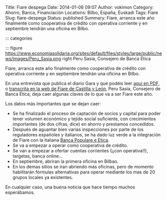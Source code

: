 Title: Fiare despega
Date: 2014-01-08 09:07
Author: vokimon
Category: Ahorro, Banca, Financiación
Locations: Bilbo, España, Euskadi
Tags: Fiare
Slug: fiare-despega
Status: published
Summary: Fiare, arranca este año finalmente como cooperativa de crédito con operativa corriente y en septiembre tendrán una oficina en Bilbo.

::: categories

::: figure https://www.economiasolidaria.org/sites/default/files/styles/large/public/news/images/Peru_Sasia.png right
	Peru Sasia, Consejero de Banca Ética


Fiare, arranca este año finalmente como cooperativa de crédito con operativa corriente y en septiembre tendrán una oficina en Bilbo.

En una entrevista que publica el diario Gara y que podéis leer [aquí en PDF](http://www.economiasolidaria.org/noticias/diez_anos_de_recorrido_de_la_banca_etica_fiare_entrevista_a_peru_sasia), o [transcrita en la web de Fiare de Castilla y León](http://fiarecyl.wordpress.com/2014/01/07/en-setiembre-de-2014-estara-operativa-la-banca-etica-en-bilbao/), Peru Sasia, Consejero de Banca Ética, deja caer algunas claves de lo que va a ser Fiare este año.

Los datos más importantes que se dejan caer:

-   Se ha finalizado el proceso de captación de socios y capital para poder tener volumen económico y tejido social suficiente, con crecimientos importantes (de dos cifras, dice) en ahorro y prestamos concedidos.
-   Después de aguantar bien varias inspecciones por parte de los reguladores españoles y italianos, se ha dado luz verde a la integración de Fiare con la italiana [Banca Populare e Etica](http://www.bancaetica.it/).
-   Se va a empezar a operar como cooperativa de crédito.
-   Se van a empezar a ofertar cuentas corrientes (¡¡con operativa!!), targetas, banca online...
-   En septiembre, abriran la primera oficina en Bilbao.
-   En los demas sitios se iran abriendo más oficinas, pero de momento habilitarán fórmulas alternativas para operar mediante los mas de 20 grupos locales ya existentes.

En cualquier caso, una buena noticia que hace tiempo muchos esperábamos.
